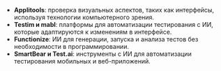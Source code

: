 - **Applitools**: проверка визуальных аспектов, таких как интерфейсы, используя технологии компьютерного зрения.
- **Testim и mabl**: платформы для автоматизации тестирования с ИИ, которые адаптируются к изменениям в интерфейсе.
- **Functionize**: ИИ для генерации, запуска и анализа тестов без необходимости в программировании.
- **SmartBear и Test.ai**: инструменты с ИИ для автоматизации тестирования мобильных и веб-приложений.